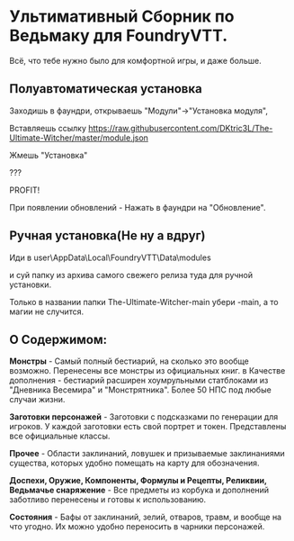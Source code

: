# Ультимативный Сборник по Ведьмаку для FoundryVTT.
Всё, что тебе нужно было для комфортной игры, и даже больше.

## Полуавтоматическая установка

Заходишь в фаундри, открываешь "Модули"->"Установка модуля", 

Вставляешь ссылку https://raw.githubusercontent.com/DKtric3L/The-Ultimate-Witcher/master/module.json

Жмешь "Установка"

???

PROFIT!

При появлении обновлений - Нажать в фаундри на "Обновление".

## Ручная установка(Не ну а вдруг)

Иди в user\AppData\Local\FoundryVTT\Data\modules 

и суй папку из архива самого свежего релиза туда для ручной установки.

Только в названии папки The-Ultimate-Witcher-main убери -main, а то магии не случится.

## О Содержимом:
**Монстры** - Самый полный бестиарий, на сколько это вообще возможно. Перенесены все монстры из официальных книг. в Качестве дополнения - бестиарий расширен хоумрульными статблоками из "Дневника Весемира" и "Монстрятника". Более 50 НПС под любые случаи жизни.

**Заготовки персонажей** - Заготовки с подсказками по генерации для игроков. У каждой заготовки есть свой портрет и токен. Представлены все официальные классы.

**Прочее** - Области заклинаний, ловушек и призываемые заклинаниями существа, которых удобно помещать на карту для обозначения.

**Доспехи, Оружие, Компоненты, Формулы и Рецепты, Реликвии, Ведьмачье снаряжение** - Все предметы из корбука и дополнений заботливо перенесены и готовы к использованию.

**Состояния** - Бафы от заклинаний, зелий, отваров, травм, и вообще на что угодно. Их можно удобно переносить в чарники персонажей.
